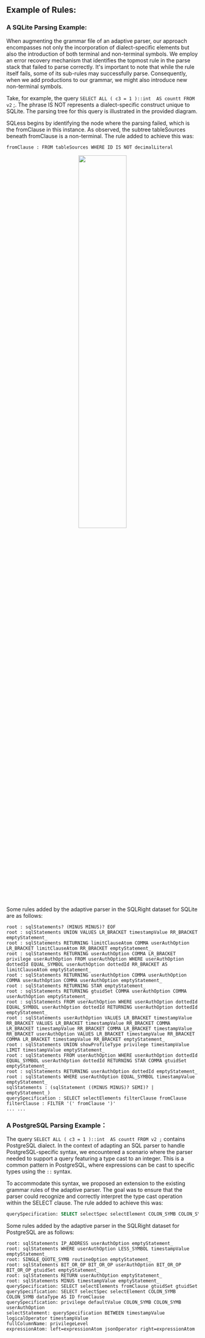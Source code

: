 ## Example of Rules:

### A SQLite Parsing Example:

When augmenting the grammar file of an adaptive parser, our approach encompasses not only the incorporation of dialect-specific elements but also the introduction of both terminal and non-terminal symbols. We employ an error recovery mechanism that identifies the topmost rule in the parse stack that failed to parse correctly. It's important to note that while the rule itself fails, some of its sub-rules may successfully parse. Consequently, when we add productions to our grammar, we might also introduce new non-terminal symbols.

Take, for example, the query `SELECT ALL ( c3 = 1 )::int  AS countt FROM v2` ;. The phrase IS NOT represents a dialect-specific construct unique to SQLite. The parsing tree for this query is illustrated in the provided diagram.

SQLess begins by identifying the node where the parsing failed, which is the fromClause in this instance. As observed, the subtree tableSources beneath fromClause is a non-terminal. The rule added to achieve this was:

```
fromClause : FROM tableSources WHERE ID IS NOT decimalLiteral
```

<p align="center">
  <img src="https://github.com/SQLess/Examples/assets/153704279/1a39f5c1-21a0-4418-a950-5fc5d022c337" width="50%" />
</p>



Some rules added by the adaptive parser in the SQLRight dataset for SQLite are as follows:

```
root : sqlStatements? (MINUS MINUS)? EOF
root : sqlStatements UNION VALUES LR_BRACKET timestampValue RR_BRACKET emptyStatement_
root : sqlStatements RETURNING limitClauseAtom COMMA userAuthOption LR_BRACKET limitClauseAtom RR_BRACKET emptyStatement_
root : sqlStatements RETURNING userAuthOption COMMA LR_BRACKET privilege userAuthOption FROM userAuthOption WHERE userAuthOption dottedId EQUAL_SYMBOL userAuthOption dottedId RR_BRACKET AS limitClauseAtom emptyStatement_
root : sqlStatements RETURNING userAuthOption COMMA userAuthOption COMMA userAuthOption COMMA userAuthOption emptyStatement_
root : sqlStatements RETURNING STAR emptyStatement_
root : sqlStatements RETURNING gtuidSet COMMA userAuthOption COMMA userAuthOption emptyStatement_
root : sqlStatements FROM userAuthOption WHERE userAuthOption dottedId EQUAL_SYMBOL userAuthOption dottedId RETURNING userAuthOption dottedId emptyStatement_
root : sqlStatements userAuthOption VALUES LR_BRACKET timestampValue RR_BRACKET VALUES LR_BRACKET timestampValue RR_BRACKET COMMA LR_BRACKET timestampValue RR_BRACKET COMMA LR_BRACKET timestampValue RR_BRACKET userAuthOption VALUES LR_BRACKET timestampValue RR_BRACKET COMMA LR_BRACKET timestampValue RR_BRACKET emptyStatement_
root : sqlStatements UNION showProfileType privilege timestampValue LIMIT timestampValue emptyStatement_
root : sqlStatements FROM userAuthOption WHERE userAuthOption dottedId EQUAL_SYMBOL userAuthOption dottedId RETURNING STAR COMMA gtuidSet emptyStatement_
root : sqlStatements RETURNING userAuthOption dottedId emptyStatement_
root : sqlStatements WHERE userAuthOption EQUAL_SYMBOL timestampValue emptyStatement_
sqlStatements : (sqlStatement ((MINUS MINUS)? SEMI)? | emptyStatement_)
querySpecification : SELECT selectElements filterClause fromClause
filterClause : FILTER '(' fromClause ')'
... ...
```





### A PostgreSQL Parsing Example：

The query `SELECT ALL ( c3 = 1 )::int  AS countt FROM v2 ;` contains PostgreSQL dialect. In the context of adapting an SQL parser to handle PostgreSQL-specific syntax, we encountered a scenario where the parser needed to support a query featuring a type cast to an integer. This is a common pattern in PostgreSQL, where expressions can be cast to specific types using the `::` syntax.

To accommodate this syntax, we proposed an extension to the existing grammar rules of the adaptive parser. The goal was to ensure that the parser could recognize and correctly interpret the type cast operation within the SELECT clause. The rule added to achieve this was:

```sql
querySpecification: SELECT selectSpec selectElement COLON_SYMB COLON_SYMB dataType AS ID fromClause
```

Some rules added by the adaptive parser in the SQLRight dataset for PostgreSQL are as follows:

```
root: sqlStatements IP_ADDRESS userAuthOption emptyStatement_
root: sqlStatements WHERE userAuthOption LESS_SYMBOL timestampValue emptyStatement_
root: SINGLE_QUOTE_SYMB routineOption emptyStatement_
root: sqlStatements BIT_OR_OP BIT_OR_OP userAuthOption BIT_OR_OP BIT_OR_OP gtuidSet emptyStatement_
root: sqlStatements RETURN userAuthOption emptyStatement_
root: sqlStatements MINUS timestampValue emptyStatement_
querySpecification: SELECT selectElements fromClause gtuidSet gtuidSet
querySpecification: SELECT selectSpec selectElement COLON_SYMB COLON_SYMB dataType AS ID fromClause
querySpecification: privilege defaultValue COLON_SYMB COLON_SYMB userAuthOption
selectStatement: querySpecification BETWEEN timestampValue logicalOperator timestampValue
fullColumnName: privilegeLevel
expressionAtom: left=expressionAtom jsonOperator right=expressionAtom 
```




